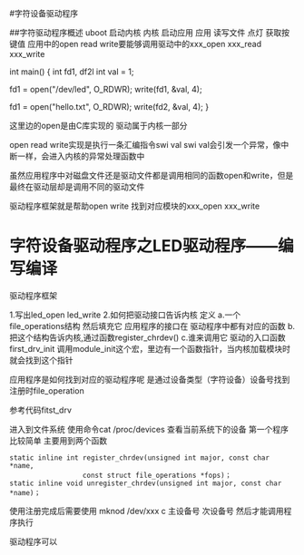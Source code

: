#字符设备驱动程序

##字符驱动程序概述
uboot 启动内核
内核 启动应用
应用 读写文件 点灯 获取按键值
应用中的open read write要能够调用驱动中的xxx_open xxx_read xxx_write

int main()
{
  int fd1, df2l
  int val = 1;

  fd1 = open("/dev/led", O_RDWR);
  write(fd1, &val, 4);

  fd1 = open("hello.txt", O_RDWR);
  write(fd2, &val, 4);
}

这里边的open是由C库实现的
驱动属于内核一部分

open read write实现是执行一条汇编指令swi val
swi val会引发一个异常，像中断一样，会进入内核的异常处理函数中

虽然应用程序中对磁盘文件还是驱动文件都是调用相同的函数open和write，但是最终在驱动层却是调用不同的驱动文件

驱动程序框架就是帮助open write 找到对应模块的xxx_open xxx_write

# 字符设备驱动程序之LED驱动程序——编写编译
驱动程序框架

1.写出led_open led_write
2.如何把驱动接口告诉内核 定义
  a.一个file_operations结构 然后填充它
    应用程序的接口在 驱动程序中都有对应的函数
  b.把这个结构告诉内核,通过函数register_chrdev()
  c.谁来调用它 驱动的入口函数first_drv_init
   调用module_init这个宏，里边有一个函数指针，当内核加载模块时就会找到这个指针

应用程序是如何找到对应的驱动程序呢 是通过设备类型（字符设备）设备号找到注册时file_operation

参考代码fitst_drv

进入到文件系统 使用命令cat /proc/devices 查看当前系统下的设备
第一个程序比较简单
主要用到两个函数
```
static inline int register_chrdev(unsigned int major, const char *name,
				  const struct file_operations *fops)；
static inline void unregister_chrdev(unsigned int major, const char *name)；
```

使用注册完成后需要使用 mknod /dev/xxx c 主设备号 次设备号
然后才能调用程序执行

驱动程序可以
